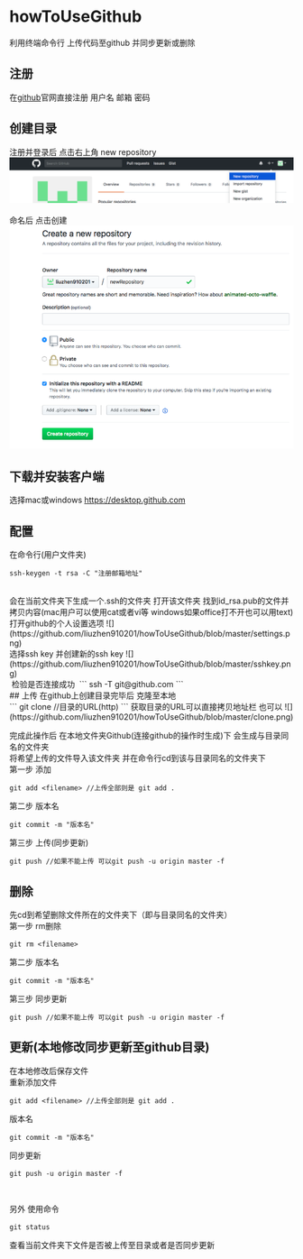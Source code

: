 # howToUseGithub
利用终端命令行 上传代码至github 并同步更新或删除
## 注册
在[github](https://github.com )官网直接注册 用户名 邮箱 密码
## 创建目录
注册并登录后 点击右上角 new repository
![](https://github.com/liuzhen910201/howToUseGithub/blob/master/repository.png)
<br>
<br>
命名后 点击创建
![](https://github.com/liuzhen910201/howToUseGithub/blob/master/newRepository.png)
<br>
## 下载并安装客户端
选择mac或windows https://desktop.github.com

## 配置
在命令行(用户文件夹)
 ```
 ssh-keygen -t rsa -C "注册邮箱地址"
 ```
 <br>
 会在当前文件夹下生成一个.ssh的文件夹 打开该文件夹 找到id_rsa.pub的文件并拷贝内容(mac用户可以使用cat或者vi等 windows如果office打不开也可以用text)
 <br>
 打开github的个人设置选项 
 ![](https://github.com/liuzhen910201/howToUseGithub/blob/master/settings.png)
 <br>
 选择ssh key 并创建新的ssh key 
 ![](https://github.com/liuzhen910201/howToUseGithub/blob/master/sshkey.png)
  <br>
  检验是否连接成功
  ```
  ssh -T git@github.com
  ```
 <br>
## 上传
在github上创建目录完毕后 克隆至本地 <br>
```
git clone //目录的URL(http) 
```
获取目录的URL可以直接拷贝地址栏 也可以
![](https://github.com/liuzhen910201/howToUseGithub/blob/master/clone.png)
<br>

完成此操作后 在本地文件夹Github(连接github的操作时生成)下 会生成与目录同名的文件夹 <br>
将希望上传的文件导入该文件夹 并在命令行cd到该与目录同名的文件夹下 <br>
第一步 添加
```
git add <filename> //上传全部则是 git add .
```
第二步 版本名
```
git commit -m "版本名"
```
第三步 上传(同步更新)
```
git push //如果不能上传 可以git push -u origin master -f
```
## 删除
先cd到希望删除文件所在的文件夹下（即与目录同名的文件夹）<br>
第一步 rm删除
```
git rm <filename>
```
第二步 版本名
```
git commit -m "版本名"
```
第三步 同步更新
```
git push //如果不能上传 可以git push -u origin master -f
```

## 更新(本地修改同步更新至github目录)
在本地修改后保存文件<br>
重新添加文件
```
git add <filename> //上传全部则是 git add .
```
版本名
```
git commit -m "版本名"
```
同步更新
```
git push -u origin master -f
```
<br>

另外 使用命令

```
git status
```

查看当前文件夹下文件是否被上传至目录或者是否同步更新

